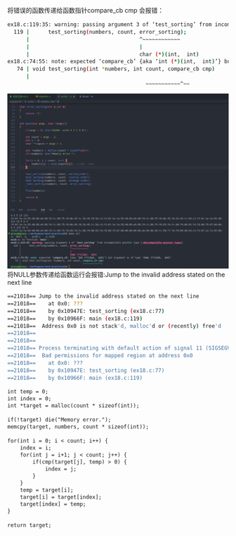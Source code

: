 
将错误的函数传递给函数指针compare_cb cmp 会报错：
```bash
ex18.c:119:35: warning: passing argument 3 of ‘test_sorting’ from incompatible pointer type [-Wincompatible-pointer-types]
  119 |      test_sorting(numbers, count, error_sorting);
      |                                   ^~~~~~~~~~~~~
      |                                   |
      |                                   char (*)(int,  int)
ex18.c:74:55: note: expected ‘compare_cb’ {aka ‘int (*)(int,  int)’} but argument is of type ‘char (*)(int,  int)’
   74 | void test_sorting(int *numbers, int count, compare_cb cmp)
      |
                                            ~~~~~~~~~~~^~~
```
![alt text](image.png)
将NULL参数传递给函数运行会报错:Jump to the invalid address stated on the next line
```bash
==21018== Jump to the invalid address stated on the next line
==21018==    at 0x0: ???
==21018==    by 0x10947E: test_sorting (ex18.c:77)
==21018==    by 0x10966F: main (ex18.c:119)
==21018==  Address 0x0 is not stack'd, malloc'd or (recently) free'd
==21018== 
==21018== 
==21018== Process terminating with default action of signal 11 (SIGSEGV)
==21018==  Bad permissions for mapped region at address 0x0
==21018==    at 0x0: ???
==21018==    by 0x10947E: test_sorting (ex18.c:77)
==21018==    by 0x10966F: main (ex18.c:119)
```




    int temp = 0;
    int index = 0;
    int *target = malloc(count * sizeof(int));

    if(!target) die("Memory error.");
    memcpy(target, numbers, count * sizeof(int));
    
    for(int i = 0; i < count; i++) {
        index = i;
        for(int j = i+1; j < count; j++) {
            if(cmp(target[j], temp) > 0) {
                index = j;
            }
        }
        temp = target[i];
        target[i] = target[index];
        target[index] = temp;
    }

    return target;